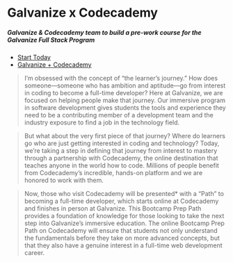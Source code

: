 # Galvanize x Codecademy
##### Galvanize &amp; Codecademy team to build a pre-work course for the Galvanize Full Stack Program

* [Start Today](https://www.codecademy.com/galvanize)
* [Galvanize + Codecademy](http://www.galvanize.com/blog/galvanize-codecademy-partner-to-offer-a-complete-pathway-from-beginner-to-full-time-developer/#.VklpNhCrQ_U)


> I’m obsessed with the concept of “the learner’s journey.” How does someone—someone who has ambition and aptitude—go from interest in coding to become a full-time developer? Here at Galvanize, we are focused on helping people make that journey. Our immersive program in software development gives students the tools and experience they need to be a contributing member of a development team and the industry exposure to find a job in the technology field.

> But what about the very first piece of that journey? Where do learners go who are just getting interested in coding and technology? Today, we’re taking a step in defining that journey from interest to mastery through a partnership with Codecademy, the online destination that teaches anyone in the world how to code. Millions of people benefit from Codecademy’s incredible, hands-on platform and we are honored to work with them.

> Now, those who visit Codecademy will be presented* with a “Path” to becoming a full-time developer, which starts online at Codecademy and finishes in person at Galvanize. This Bootcamp Prep Path provides a foundation of knowledge for those looking to take the next step into Galvanize’s immersive education. The online Bootcamp Prep Path on Codecademy will ensure that students not only understand the fundamentals before they take on more advanced concepts, but that they also have a genuine interest in a full-time web development career.
